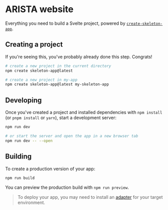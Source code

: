 # ARISTA website

Everything you need to build a Svelte project, powered by [`create-skeleton-app`](https://github.com/skeletonlabs/skeleton/tree/dev/packages/create-skeleton-app).

## Creating a project

If you're seeing this, you've probably already done this step. Congrats!

```bash
# create a new project in the current directory
npm create skeleton-app@latest

# create a new project in my-app
npm create skeleton-app@latest my-skeleton-app
```

## Developing

Once you've created a project and installed dependencies with `npm install` (or `pnpm install` or `yarn`), start a development server:

```bash
npm run dev

# or start the server and open the app in a new browser tab
npm run dev -- --open
```

## Building

To create a production version of your app:

```bash
npm run build
```

You can preview the production build with `npm run preview`.

> To deploy your app, you may need to install an [adapter](https://kit.svelte.dev/docs/adapters) for your target environment.
